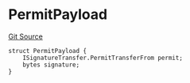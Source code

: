 # PermitPayload
[Git Source](https://github.com/z0r0z/v4-router/blob/2136c4940d470a172e9d496b4ec339d98f9187ae/src/base/BaseSwapRouter.sol)


```solidity
struct PermitPayload {
    ISignatureTransfer.PermitTransferFrom permit;
    bytes signature;
}
```

